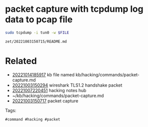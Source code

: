 # packet capture with tcpdump log data to pcap file

```bash
sudo tcpdump -i tun0 -w $FILE
```

` zet/20221003150715/README.md `

# Related

- [20221014185917](/zet/20221014185917/README.md) kb file named kb/hacking/commands/packet-capture.md
- [20221003150294](/zet/20221003150294/README.md) wireshark TLS1.2 handshake packet
- [20221007220451](/zet/20221007220451/README.md) hacking notes hub
- ~/kb/hacking/commands/packet-capture.md
- [20221003150717](/zet/20221003150717/README.md) packet capture

Tags:

    #command #hacking #packet 
